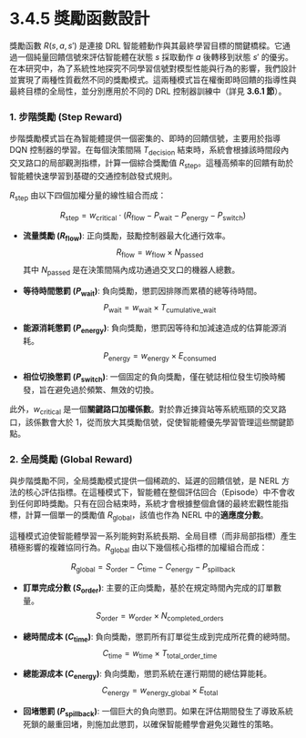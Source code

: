 # 3.4.5 獎勵函數設計

獎勵函數 $R(s, a, s')$ 是連接 DRL 智能體動作與其最終學習目標的關鍵橋樑。它通過一個純量回饋信號來評估智能體在狀態 $s$ 採取動作 $a$ 後轉移到狀態 $s'$ 的優劣。在本研究中，為了系統性地探究不同學習信號對模型性能與行為的影響，我們設計並實現了兩種性質截然不同的獎勵模式。這兩種模式旨在權衡即時回饋的指導性與最終目標的全局性，並分別應用於不同的 DRL 控制器訓練中（詳見 **3.6.1 節**）。

### 1. 步階獎勵 (Step Reward)

步階獎勵模式旨在為智能體提供一個密集的、即時的回饋信號，主要用於指導 DQN 控制器的學習。在每個決策間隔 $T_{\text{decision}}$ 結束時，系統會根據該時間段內交叉路口的局部觀測指標，計算一個綜合獎勵值 $R_{\text{step}}$。這種高頻率的回饋有助於智能體快速學習到基礎的交通控制啟發式規則。

$R_{\text{step}}$ 由以下四個加權分量的線性組合而成：

$$
R_{\text{step}} = w_{\text{critical}} \cdot (R_{\text{flow}} - P_{\text{wait}} - P_{\text{energy}} - P_{\text{switch}})
$$

*   **流量獎勵 ($R_{\text{flow}}$)**: 正向獎勵，鼓勵控制器最大化通行效率。
    $$
    R_{\text{flow}} = w_{\text{flow}} \times N_{\text{passed}}
    $$
    其中 $N_{\text{passed}}$ 是在決策間隔內成功通過交叉口的機器人總數。

*   **等待時間懲罰 ($P_{\text{wait}}$)**: 負向獎勵，懲罰因排隊而累積的總等待時間。
    $$
    P_{\text{wait}} = w_{\text{wait}} \times T_{\text{cumulative\_wait}}
    $$

*   **能源消耗懲罰 ($P_{\text{energy}}$)**: 負向獎勵，懲罰因等待和加減速造成的估算能源消耗。
    $$
    P_{\text{energy}} = w_{\text{energy}} \times E_{\text{consumed}}
    $$

*   **相位切換懲罰 ($P_{\text{switch}}$)**: 一個固定的負向獎勵，僅在號誌相位發生切換時觸發，旨在避免過於頻繁、無效的切換。

此外，$w_{\text{critical}}$ 是一個**關鍵路口加權係數**。對於靠近揀貨站等系統瓶頸的交叉路口，該係數會大於 1，從而放大其獎勵信號，促使智能體優先學習管理這些關鍵節點。

### 2. 全局獎勵 (Global Reward)

與步階獎勵不同，全局獎勵模式提供一個稀疏的、延遲的回饋信號，是 NERL 方法的核心評估指標。在這種模式下，智能體在整個評估回合（Episode）中不會收到任何即時獎勵。只有在回合結束時，系統才會根據整個倉儲的最終宏觀性能指標，計算一個單一的獎勵值 $R_{\text{global}}$，該值也作為 NERL 中的**適應度分數**。

這種模式迫使智能體學習一系列能夠對系統長期、全局目標（而非局部指標）產生積極影響的複雜協同行為。$R_{\text{global}}$ 由以下幾個核心指標的加權組合而成：

$$
R_{\text{global}} = S_{\text{order}} - C_{\text{time}} - C_{\text{energy}} - P_{\text{spillback}}
$$

*   **訂單完成分數 ($S_{\text{order}}$)**: 主要的正向獎勵，基於在規定時間內完成的訂單數量。
    $$
    S_{\text{order}} = w_{\text{order}} \times N_{\text{completed\_orders}}
    $$

*   **總時間成本 ($C_{\text{time}}$)**: 負向獎勵，懲罰所有訂單從生成到完成所花費的總時間。
    $$
    C_{\text{time}} = w_{\text{time}} \times T_{\text{total\_order\_time}}
    $$

*   **總能源成本 ($C_{\text{energy}}$)**: 負向獎勵，懲罰系統在運行期間的總估算能耗。
    $$
    C_{\text{energy}} = w_{\text{energy\_global}} \times E_{\text{total}}
    $$

*   **回堵懲罰 ($P_{\text{spillback}}$)**: 一個巨大的負向懲罰。如果在評估期間發生了導致系統死鎖的嚴重回堵，則施加此懲罰，以確保智能體學會避免災難性的策略。 